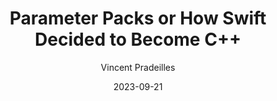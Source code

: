 ---
slug: "/talks/swift-connection/september-2023/vincent-pradeilles-parameter-packs-or-how-swift-decided-to-become-c"
date: 2023-09-21
title: "Parameter Packs or How Swift Decided to Become C++"
author: "Vincent Pradeilles"
video: aVtRv_zkglI
thumbnail: thumbnails/aVtRv_zkglI.jpg
slides: 
tags: []
year: 2023
conference: swift-connection
edition: september-2023
allow_ads: false
---